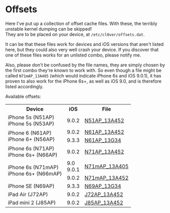 # Offsets

Here I've put up a collection of offset cache files. With these, the terribly unstable kernel dumping can be skipped!  
They are to be placed on your device, at `/etc/cl0ver/offsets.dat`.  

It can be that these files work for devices and iOS versions that aren't listed here, but they could also very well crash your device. If you discover that one of these files works for an unlisted combo, please notify me.

Also, please don't be confused by the file names, they are simply chosen by the first combo they're known to work with. So even though a file might be called `N71mAP_13A405` (which would indicate iPhone 6s and iOS 9.0.1), it has proven to also work for the iPhone 6s+, as well as iOS 9.0, and is therefore listed accordingly.

Available offsets:

<!-- wen eta rowspan support for markdown tables? -->

<table align="center">
    <tr>
        <th>Device</th>
        <th>iOS</th>
        <th>File</th>
    </tr>
    <tr>
        <td>iPhone 5s (N51AP)<br>iPhone 5s (N53AP)</td>
        <td>9.0.2</td>
        <td><a href="https://raw.githubusercontent.com/Siguza/cl0ver/master/offsets/N51AP_13A452/offsets.dat">N51AP_13A452</a></td>
    </tr>
    <tr>
        <td rowspan="2">iPhone 6 (N61AP)<br>iPhone 6+ (N56AP)</td>
        <td>9.0.2</td>
        <td><a href="https://raw.githubusercontent.com/Siguza/cl0ver/master/offsets/N61AP_13A452/offsets.dat">N61AP_13A452</a></td>
    </tr>
    <tr>
        <td>9.3.3</td>
        <td><a href="https://raw.githubusercontent.com/Siguza/cl0ver/master/offsets/N61AP_13G34/offsets.dat">N61AP_13G34</a></td>
    </tr>
    <tr>
        <td>iPhone 6s (N71AP)<br>iPhone 6s+ (N66AP)</td>
        <td>9.0.2</td>
        <td><a href="https://raw.githubusercontent.com/Siguza/cl0ver/master/offsets/N71AP_13A452/offsets.dat">N71AP_13A452</a></td>
    </tr>
    <tr>
        <td rowspan="2">iPhone 6s (N71mAP)<br>iPhone 6s+ (N66mAP)</td>
        <td>9.0<br>9.0.1</td>
        <td><a href="https://raw.githubusercontent.com/Siguza/cl0ver/master/offsets/N71mAP_13A405/offsets.dat">N71mAP_13A405</a></td>
    </tr>
    <tr>
        <td>9.0.2</td>
        <td><a href="https://raw.githubusercontent.com/Siguza/cl0ver/master/offsets/N71mAP_13A452/offsets.dat">N71mAP_13A452</a></td>
    </tr>
    <tr>
        <td>iPhone SE (N69AP)</td>
        <td>9.3.3</td>
        <td><a href="https://raw.githubusercontent.com/Siguza/cl0ver/master/offsets/N69AP_13G34/offsets.dat">N69AP_13G34</a></td>
    </tr>
    <tr>
        <td>iPad Air (J72AP)</td>
        <td>9.0.2</td>
        <td><a href="https://raw.githubusercontent.com/Siguza/cl0ver/master/offsets/J72AP_13A452/offsets.dat">J72AP_13A452</a></td>
    </tr>
    <tr>
        <td>iPad mini 2 (J85AP)</td>
        <td>9.0.2</td>
        <td><a href="https://raw.githubusercontent.com/Siguza/cl0ver/master/offsets/J85AP_13A452/offsets.dat">J85AP_13A452</a></td>
    </tr>
</table>
